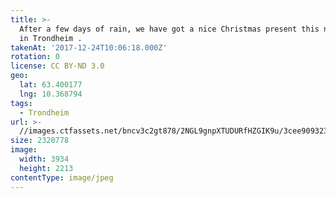 ```yaml
---
title: >-
  After a few days of rain, we have got a nice Christmas present this night here
  in Trondheim .
takenAt: '2017-12-24T10:06:18.000Z'
rotation: 0
license: CC BY-ND 3.0
geo:
  lat: 63.400177
  lng: 10.368794
tags:
  - Trondheim
url: >-
  //images.ctfassets.net/bncv3c2gt878/2NGL9gnpXTUDURfHZGIK9u/3cee909323b22520af3147473c3eb8c3/after-a-few-days-of-rain-we-have-got-a-nice-christmas-present-this-night-here-in-trondheim-_38381187205_o
size: 2320778
image:
  width: 3934
  height: 2213
contentType: image/jpeg
---
```


